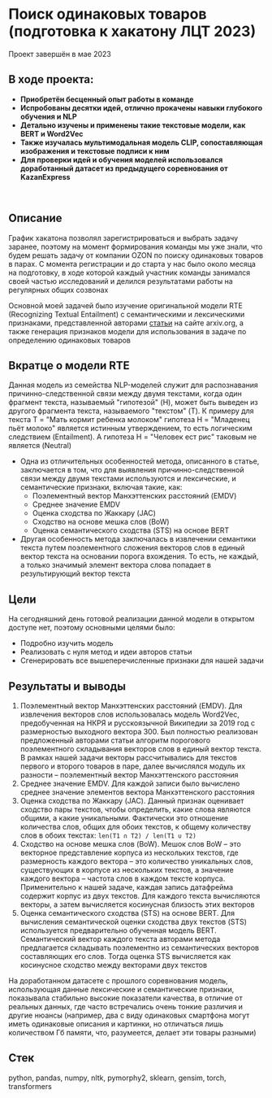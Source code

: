 # Поиск одинаковых товаров (подготовка к хакатону ЛЦТ 2023)
Проект завершён в мае 2023

## В ходе проекта:
- **Приобретён бесценный опыт работы в команде**
- **Испробованы десятки идей, отлично прокачены навыки глубокого обучения и NLP**
- **Детально изучены и применены такие текстовые модели, как BERT и Word2Vec**
- **Также изучалась мультимодальная модель CLIP, сопоставляющая изображения и текстовые подписи к ним**
- **Для проверки идей и обучения моделей использовался доработанный датасет из предыдущего соревнования от KazanExpress**

<br>

## Описание
График хакатона позволял зарегистрироваться и выбрать задачу заранее, поэтому на момент формирования команды мы уже знали, что будем решать задачу от компании OZON по поиску одинаковых товаров в парах. С момента регистрации и до старта у нас было около месяца на подготовку, в ходе которой каждый участник команды занимался своей частью исследований и делился результатами работы на регулярных общих созвонах

Основной моей задачей было изучение оригинальной модели RTE (Recognizing Textual Entailment) с семантическими и лексическими признаками, представленной авторами [статьи](https://arxiv.org/abs/2210.09723) на сайте arxiv.org, а также генерация признаков модели для использования в задаче по определению одинаковых товаров

## Вкратце о модели RTE
Данная модель из семейства NLP-моделей служит для распознавания причинно-следственной связи между двумя текстами, когда один фрагмент текста, называемый "гипотезой" (H),  может быть выведен из другого фрагмента текста, называемого "текстом" (T). К примеру для текста Т = "Мать кормит ребенка молоком" гипотеза Н = "Младенец пьёт молоко" является истинным утверждением, то есть логическим следствием (Entailment). А гипотеза Н = "Человек ест рис" таковым не является (Neutral)
- Одна из отличительных особенностей метода, описанного в статье, заключается в том, что для выявления причинно-следственной связи между двумя текстами используются и лексические, и семантические признаки, включая такие, как:
  - Поэлементный вектор Манхэттенских расстояний (EMDV)
  - Среднее значение EMDV
  - Оценка сходства по Жаккару (JAC)
  - Сходство на основе мешка слов  (BoW)
  - Оценка семантического сходства (STS) на основе BERT
- Другая особенность метода заключалась в извлечении семантики текста путем поэлементного сложения векторов слов в единый вектор текста на основании порога вхождения. То есть, не каждый, а только значимый элемент вектора слова попадает в результирующий вектор текста

## Цели
На сегодняшний день готовой реализации данной модели в открытом доступе нет, поэтому основными целями было:
- Подробно изучить модель
- Реализовать с нуля метод и идеи авторов статьи
- Сгенерировать все вышеперечисленные признаки для нашей задачи

## Результаты и выводы
1. Поэлементный вектор Манхэттенских расстояний (EMDV). Для извлечения векторов слов использовалась модель Word2Vec, предобученная на НКРЯ и русскоязычной Википедии за 2019 год с размерностью выходного вектора 300. Был полностью реализован предложенный авторами статьи алгоритм порогового поэлементного складывания векторов слов в единый вектор текста. В рамках нашей задачи векторы рассчитывались для текстов первого и второго товаров в паре, далее вычислялся модуль их разности – поэлементный вектор Манхэттенского расстояния
2. Среднее значение EMDV. Для каждой записи было вычислено среднее значение элементов вектора Манхэттенского расстояния
3. Оценка сходства по Жаккару (JAC). Данный признак оценивает сходство пары текстов, чтобы определить, какие слова являются общими, а какие уникальными. Фактически это отношение количества слов, общих для обоих текстов, к общему количеству слов в обоих текстах: `len(T1 ∩ T2) / len(T1 ∪ T2)`
4. Сходство на основе мешка слов (BoW). Мешок слов BoW – это векторное представление корпуса из нескольких текстов, где размерность каждого вектора – это количество уникальных слов, существующих в корпусе из нескольких текстов, а значение каждого вектора – частота слов в каждом тексте корпуса. Применительно к нашей задаче, каждая запись датафрейма содержит корпус из двух текстов. Для каждого текста вычисляются векторы, а затем вычисляется косинусная близость этих векторов
5. Оценка семантического сходства (STS) на основе BERT. Для вычисления семантической оценки сходства двух текстов (STS) используется предварительно обученная модель BERT. Семантический вектор каждого текста авторами метода предлагается складывать поэлементно из семантических векторов составляющих его слов. Тогда оценка STS вычисляется как косинусное сходство между векторами двух текстов

На доработанном датасете с прошлого соревнования модель, использующая данные лексические и семантические признаки, показывала стабильно высокие показатели качества, в отличие от реальных данных, где часто встречались очень тонкие различия и другие нюансы (например, два с виду одинаковых смартфона могут иметь одинаковые описания и картинки, но отличаться лишь количеством Гб памяти, что, разумеется, делает эти товары разными)

## Стек
python, pandas, numpy, nltk, pymorphy2, sklearn, gensim, torch, transformers
